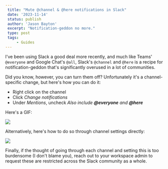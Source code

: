 ```yaml
---
 title: "Mute @channel & @here notifications in Slack"
 date: '2023-11-14'
 status: publish 
 author: 'Jason Bayton' 
 excerpt: "Notification-geddon no more." 
 type: post 
 tags: 
     - Guides 
---
```


I've been using Slack a good deal more recently, and much like Teams' `@everyone` and Google Chat's `@all`, Slack's `@channel` and `@here` is a recipe for notification-geddon that's significantly overused in a lot of communities. 

Did you know, however, you can turn them off? Unfortunately it's a channel-specific change, but here's how you can do it: 

- Right click on the channel 
- Click _Change notifications_
- Under _Mentions_, uncheck _Also include **@everyone** and **@here**_

Here's a GIF: 

![](https://cdn.bayton.org/uploads/2023/2023-11-14_13.10.49.gif)

Alternatively, here's how to do so through channel settings directly: 

![](https://cdn.bayton.org/uploads/2023/2023-11-14_12.44.58.gif)

Finally, if the thought of going through each channel and setting this is too burdensome (I don't blame you), reach out to your workspace admin to request these are restricted across the Slack community as a whole. 